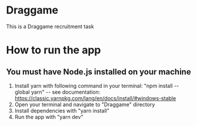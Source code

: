 # Draggame

This is a Draggame recruitment task

# How to run the app

## You must have Node.js installed on your machine

1. Install yarn with following command in your terminal: "npm install --global yarn" -- see documentation: https://classic.yarnpkg.com/lang/en/docs/install/#windows-stable
2. Open your terminal and navigate to "Draggame" directory
3. Install dependencies with "yarn install"
4. Run the app with "yarn dev"

